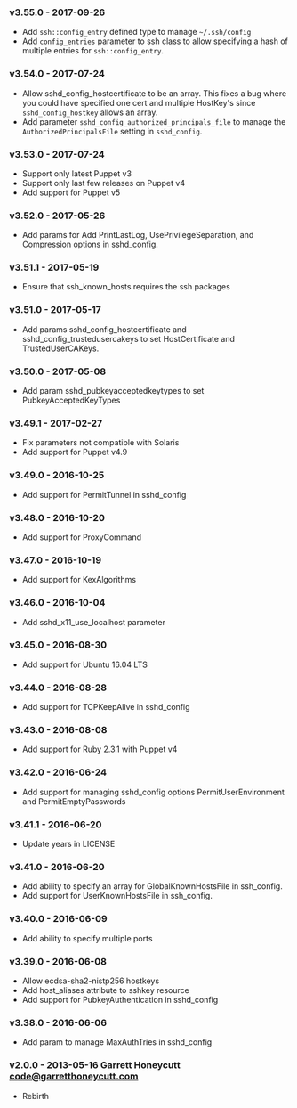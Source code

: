 ### v3.55.0 - 2017-09-26
  * Add `ssh::config_entry` defined type to manage `~/.ssh/config`
  * Add `config_entries` parameter to ssh class to allow specifying a
    hash of multiple entries for `ssh::config_entry`.

### v3.54.0 - 2017-07-24
  * Allow sshd_config_hostcertificate to be an array. This fixes a bug
    where you could have specified one cert and multiple HostKey's since
    `sshd_config_hostkey` allows an array.
  * Add parameter `sshd_config_authorized_principals_file` to manage the
    `AuthorizedPrincipalsFile` setting in `sshd_config`.

### v3.53.0 - 2017-07-24
  * Support only latest Puppet v3
  * Support only last few releases on Puppet v4
  * Add support for Puppet v5

### v3.52.0 - 2017-05-26
  * Add params for Add PrintLastLog, UsePrivilegeSeparation, and
    Compression options in sshd_config.

### v3.51.1 - 2017-05-19
  * Ensure that ssh_known_hosts requires the ssh packages

### v3.51.0 - 2017-05-17
  * Add params sshd_config_hostcertificate and
    sshd_config_trustedusercakeys to set HostCertificate and TrustedUserCAKeys.

### v3.50.0 - 2017-05-08
  * Add param sshd_pubkeyacceptedkeytypes to set PubkeyAcceptedKeyTypes

### v3.49.1 - 2017-02-27
  * Fix parameters not compatible with Solaris
  * Add support for Puppet v4.9

### v3.49.0 - 2016-10-25
  * Add support for PermitTunnel in sshd_config

### v3.48.0 - 2016-10-20
  * Add support for ProxyCommand

### v3.47.0 - 2016-10-19
  * Add support for KexAlgorithms

### v3.46.0 - 2016-10-04
  * Add sshd_x11_use_localhost parameter

### v3.45.0 - 2016-08-30
  * Add support for Ubuntu 16.04 LTS

### v3.44.0 - 2016-08-28
  * Add support for TCPKeepAlive in sshd_config

### v3.43.0 - 2016-08-08
  * Add support for Ruby 2.3.1 with Puppet v4

### v3.42.0 - 2016-06-24
  * Add support for managing sshd_config options PermitUserEnvironment and
    PermitEmptyPasswords

### v3.41.1 - 2016-06-20
  * Update years in LICENSE

### v3.41.0 - 2016-06-20
  * Add ability to specify an array for GlobalKnownHostsFile in ssh_config.
  * Add support for UserKnownHostsFile in ssh_config.

### v3.40.0 - 2016-06-09
  * Add ability to specify multiple ports

### v3.39.0 - 2016-06-08
  * Allow ecdsa-sha2-nistp256 hostkeys
  * Add host_aliases attribute to sshkey resource
  * Add support for PubkeyAuthentication in sshd_config

### v3.38.0 - 2016-06-06
  * Add param to manage MaxAuthTries in sshd_config

### v2.0.0 - 2013-05-16 Garrett Honeycutt <code@garretthoneycutt.com>
  * Rebirth
